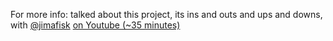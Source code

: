 For more info: talked about this project, its ins and outs and ups and downs, with [@jimafisk](https://github.com/jimafisk) [on Youtube (~35 minutes)](https://farside.link/invidious/watch?v=cNUvXb5FuJg)
